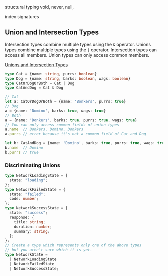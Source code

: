 structural typing
void, never, null, 

index signatures

## Union and Intersection Types
Intersection types combine multiple types using the `&` operator. Unions types combine multiple types using the `|` operator. Intersection types can access all members. Union types can only access common members.

[Unions and Intersection Types](https://www.typescriptlang.org/docs/handbook/unions-and-intersections.html)

```typescript
type Cat = {name: string, purrs: boolean}
type Dog = {name: string, barks: boolean, wags: boolean}
type CatOrDogOrBoth = Cat | Dog
type CatAndDog = Cat & Dog

// Cat
let a: CatOrDogOrBoth = {name: 'Bonkers', purrs: true}
// Dog
a = {name: 'Domino', barks: true, wags: true}
// Both
a = {name: 'Donkers', barks: true, purrs: true, wags: true}
// You can only access common fields of union types
a.name  // Bonkers, Domino, Donkers
a.purrs // error because it's not a common field of Cat and Dog

let b: CatAndDog = {name: 'Domino', barks: true, purrs: true, wags: true}
b.name  // Domino
b.purrs // true
```

### Discriminating Unions
```typescript
type NetworkLoadingState = {
  state: "loading";
};
type NetworkFailedState = {
  state: "failed";
  code: number;
};
type NetworkSuccessState = {
  state: "success";
  response: {
    title: string;
    duration: number;
    summary: string;
  };
};
// Create a type which represents only one of the above types
// but you aren't sure which it is yet.
type NetworkState =
  | NetworkLoadingState
  | NetworkFailedState
  | NetworkSuccessState;
```
